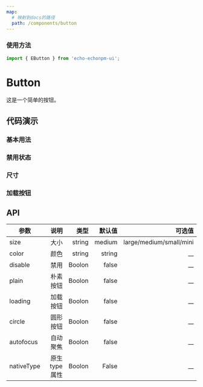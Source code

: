 ```yaml
---
map:
  # 映射到docs的路径
  path: /components/button
---
```


### 使用方法

```ts
import { EButton } from 'echo-echonpm-ui';
```

# Button

这是一个简单的按钮。

## 代码演示

### 基本用法

<demo src="./demo/demo.vue"
  language="vue">
</demo>

### 禁用状态

<demo src="./demo/disable.vue"
language="vue">
</demo>

### 尺寸

<demo src="./demo/size.vue"
language="vue">
</demo>

### 加载按钮

<demo src="./demo/loading.vue"
language="vue">
</demo>

## API

| 参数       |           说明 |   类型 | 默认值 |                  可选值 |
| ---------- | -------------: | -----: | -----: | ----------------------: |
| size       |           大小 | string | medium | large/medium/small/mini |
| color      |           颜色 | string | string |                    \_\_ |
| disable    |           禁用 | Boolon |  false |                    \_\_ |
| plain      |       朴素按钮 | Boolon |  false |                    \_\_ |
| loading    |       加载按钮 | Boolon |  false |                    \_\_ |
| circle     |       圆形按钮 | Boolon |  false |                    \_\_ |
| autofocus  |       自动聚焦 | Boolon |  false |                    \_\_ |
| nativeType | 原生 type 属性 | Boolon |  False |                    \_\_ |

